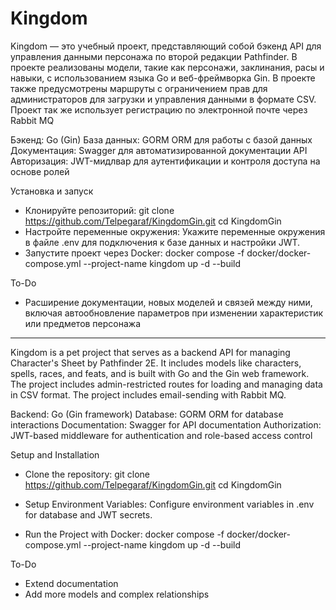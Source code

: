 # Kingdom

Kingdom — это учебный проект, представляющий собой бэкенд API для управления данными персонажа по второй редакции Pathfinder.
В проекте реализованы модели, такие как персонажи, заклинания, расы и навыки, с использованием языка Go и веб-фреймворка Gin.
В проекте также предусмотрены маршруты с ограничением прав для администраторов для загрузки и управления данными в формате CSV.
Проект так же использует регистрацию по электронной почте через Rabbit MQ

Бэкенд: Go (Gin)
База данных: GORM ORM для работы с базой данных
Документация: Swagger для автоматизированной документации API
Авторизация: JWT-мидлвар для аутентификации и контроля доступа на основе ролей

Установка и запуск

- Клонируйте репозиторий:
  git clone https://github.com/Telpegaraf/KingdomGin.git
  cd KingdomGin
- Настройте переменные окружения: Укажите переменные окружения в файле .env для подключения к базе данных и настройки JWT.
- Запустите проект через Docker: docker compose -f docker/docker-compose.yml --project-name kingdom up -d --build

To-Do

- Расширение документации, новых моделей и связей между ними, включая автообновление параметров
    при изменении характеристик или предметов персонажа
_______________________________________________________________________________________________________________

Kingdom is a pet project that serves as a backend API for managing Character's Sheet by Pathfinder 2E.
It includes models like characters, spells, races, and feats, and is built with Go and the Gin web framework.
The project includes admin-restricted routes for loading and managing data in CSV format.
The project includes email-sending with Rabbit MQ.

Backend: Go (Gin framework)
Database: GORM ORM for database interactions
Documentation: Swagger for API documentation
Authorization: JWT-based middleware for authentication and role-based access control

Setup and Installation

- Clone the repository:
    git clone https://github.com/Telpegaraf/KingdomGin.git
    cd KingdomGin
- Setup Environment Variables: Configure environment variables in .env for database and JWT secrets.

- Run the Project with Docker: docker compose -f docker/docker-compose.yml --project-name kingdom up -d --build

To-Do

- Extend documentation
- Add more models and complex relationships
